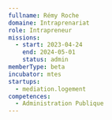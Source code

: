 ```yaml
---
fullname: Rémy Roche
domaine: Intraprenariat
role: Intrapreneur
missions:
  - start: 2023-04-24
    end: 2024-05-01
    status: admin
memberType: beta
incubator: mtes
startups:
  - mediation.logement
competences:
  - Administration Publique
---
```


